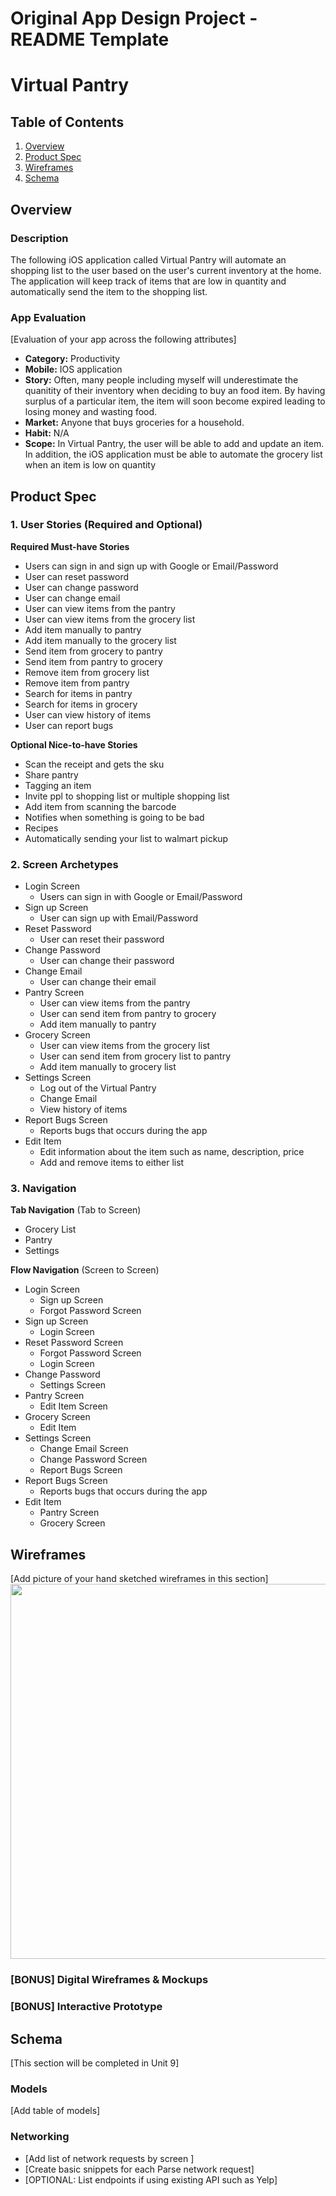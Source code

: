 Original App Design Project - README Template
===

# Virtual Pantry 

## Table of Contents
1. [Overview](#Overview)
1. [Product Spec](#Product-Spec)
1. [Wireframes](#Wireframes)
2. [Schema](#Schema)

## Overview
### Description
The following iOS application called Virtual Pantry will automate an shopping list to the user based on the user's current inventory at the home. The application will keep track of items that are low in quantity and automatically send the item to the shopping list.

### App Evaluation
[Evaluation of your app across the following attributes]
- **Category:** Productivity 
- **Mobile:** IOS application 
- **Story:** Often, many people including myself will underestimate the quanitity of their inventory when deciding to buy an food item. By having surplus of a particular item, the item will soon become expired leading to losing money and wasting food. 
- **Market:** Anyone that buys groceries for a household. 
- **Habit:** N/A 
- **Scope:** In Virtual Pantry, the user will be able to add and update an item. In addition, the iOS application must be able to automate the grocery list when an item is low on quantity

## Product Spec

### 1. User Stories (Required and Optional)

**Required Must-have Stories**

* Users can sign in and sign up with Google or Email/Password
* User can reset password 
* User can change password
* User can change email  
* User can view items from the pantry 
* User can view items from the grocery list 
* Add item manually to pantry 
* Add item manually to the grocery list
* Send item from grocery to pantry 
* Send item from pantry to grocery 
* Remove item from grocery list
* Remove item from pantry 
* Search for items in pantry
* Search for items in grocery 
* User can view history of items 
* User can report bugs 


**Optional Nice-to-have Stories**

* Scan the receipt and gets the sku 
* Share pantry 
* Tagging an item 
* Invite ppl to shopping list or multiple shopping list 
* Add item from scanning the barcode 
* Notifies when something is going to be bad 
* Recipes 
* Automatically sending your list to walmart pickup 

### 2. Screen Archetypes

* Login Screen
   * Users can sign in with Google or Email/Password 
* Sign up Screen
   * User can sign up with Email/Password 
* Reset Password 
   * User can reset their password 
* Change Password  
   * User can change their password 
* Change Email
   * User can change their email
* Pantry Screen 
   * User can view items from the pantry 
   * User can send item from pantry to grocery 
   * Add item manually to pantry 
* Grocery Screen
   * User can view items from the grocery list 
   * User can send item from grocery list to pantry 
   * Add item manually to grocery list 
* Settings Screen
   * Log out of the Virtual Pantry 
   * Change Email 
   * View history of items 
* Report Bugs Screen 
   * Reports bugs that occurs during the app 
* Edit Item 
   * Edit information about the item such as name, description, price
   * Add and remove items to either list 

### 3. Navigation

**Tab Navigation** (Tab to Screen)

* Grocery List 
* Pantry
* Settings 

**Flow Navigation** (Screen to Screen)
* Login Screen
   * Sign up Screen 
   * Forgot Password Screen  
* Sign up Screen
   * Login Screen 
* Reset Password Screen
   * Forgot Password Screen
   * Login Screen  
* Change Password  
   * Settings Screen  
* Pantry Screen  
   * Edit Item Screen  
* Grocery Screen
   * Edit Item  
* Settings Screen
    * Change Email Screen 
    * Change Password Screen 
    * Report Bugs Screen  
* Report Bugs Screen 
   * Reports bugs that occurs during the app 
* Edit Item 
   * Pantry Screen 
   * Grocery Screen 

## Wireframes
[Add picture of your hand sketched wireframes in this section]
<img src="YOUR_WIREFRAME_IMAGE_URL" width=600>

### [BONUS] Digital Wireframes & Mockups

### [BONUS] Interactive Prototype

## Schema 
[This section will be completed in Unit 9]
### Models
[Add table of models]
### Networking
- [Add list of network requests by screen ]
- [Create basic snippets for each Parse network request]
- [OPTIONAL: List endpoints if using existing API such as Yelp]
